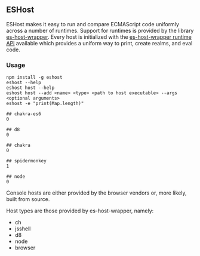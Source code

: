## ESHost

ESHost makes it easy to run and compare ECMAScript code uniformly across a number of runtimes. Support for runtimes is provided by the library [es-host-wrapper](https://github.com/bterlson/es-host-wrapper). Every host is initialized with the [es-host-wrapper runtime API](https://github.com/bterlson/es-host-wrapper#runtime-library) available which provides a uniform way to print, create realms, and eval code. 

### Usage

```
npm install -g eshost
eshost --help
eshost host --help
eshost host --add <name> <type> <path to host executable> --args <optional arguments>
eshost -e "print(Map.length)"

## chakra-es6
0

## d8
0

## chakra
0

## spidermonkey
1

## node
0
```

Console hosts are either provided by the browser vendors or, more likely, built from source.

Host types are those provided by es-host-wrapper, namely:

* ch
* jsshell
* d8
* node
* browser
